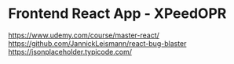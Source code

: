 # Frontend React App - XPeedOPR

https://www.udemy.com/course/master-react/
https://github.com/JannickLeismann/react-bug-blaster
https://jsonplaceholder.typicode.com/
